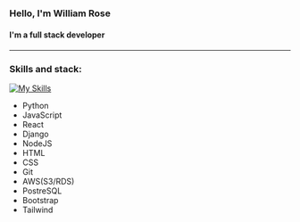 ### Hello, I'm William Rose

<!--
**WilliamTRose756/WilliamTRose756** is a ✨ _special_ ✨ repository because its `README.md` (this file) appears on your GitHub profile.
Here are some ideas to get you started:

### 🔭 I’m currently working on a github user search app
- 🌱 I’m currently learning react
- 👯 I’m looking to collaborate on open source projects
- 🤔 I’m looking for help with ...
- 💬 Ask me about ...
- 📫 How to reach me: ...
- ⚡ Fun fact: ...
-->

<h4> I'm a full stack developer <h4/>

<hr>


### Skills and stack:
[![My Skills](https://skills.thijs.gg/icons?i=js,py,react,django,nodejs,html,css,git,aws,postgres,bootstrap,tailwind)](https://skills.thijs.gg)
  
  <ul>
    <li>Python
    <li>JavaScript
    <li>React
    <li>Django
    <li>NodeJS
    <li>HTML
    <li>CSS
    <li>Git
    <li>AWS(S3/RDS)
    <li>PostreSQL
    <li>Bootstrap
    <li>Tailwind
  <ul/>


